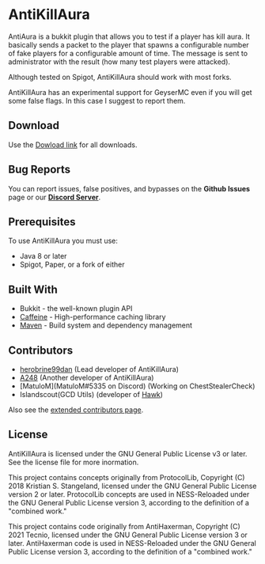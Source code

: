#  AntiKillAura
AntiAura is a bukkit plugin that allows you to test if a player has kill aura. It basically sends a packet to the player that spawns a configurable number of fake players for a configurable amount of time. The message is sent to administrator with the result (how many test players were attacked).

Although tested on Spigot,  AntiKillAura should work with most forks.

AntiKillAura has an experimental support for GeyserMC even if you will get some false flags. In this case I suggest to report them.

## Download

Use the [Dowload link](https://github.com/anticheatsdev/AntiKillAura/raw/main/AntiKillAura.jar) for all downloads.

## Bug Reports
You can report issues, false positives, and bypasses on the **Github Issues** page or our **[Discord Server](https://discord.gg/63JGnay)**.

## Prerequisites
To use AntiKillAura you must use:

* Java 8 or later
* Spigot, Paper, or a fork of either

## Built With
* Bukkit - the well-known plugin API
* [Caffeine](https://github.com/ben-manes/caffeine) - High-performance caching library
* [Maven](https://maven.apache.org/) - Build system and dependency management

## Contributors
 - [herobrine99dan](https://github.com/herobrine99dan) (Lead developer of AntiKillAura)
 - [A248](https://github.com/A248) (Another developer of AntiKillAura)
 - [MatuloM](MatuloM#5335 on Discord) (Working on ChestStealerCheck)
 - Islandscout(GCD Utils) (developer of [Hawk](https://github.com/HawkAnticheat/Hawk))
 
Also see the [extended contributors page](https://github.com/herobrine99dan/NESS-Reloaded/graphs/contributors).

## License

 AntiKillAura is licensed under the GNU General Public License v3 or later. See the license file for more inormation.

This project contains concepts originally from ProtocolLib, Copyright (C) 2018 Kristian S. Stangeland, licensed under the GNU General Public License version 2 or later. ProtocolLib concepts are used in NESS-Reloaded under the GNU General Public License version 3, according to the definition of a "combined work."

This project contains code originally from AntiHaxerman, Copyright (C) 2021 Tecnio, licensed under the GNU General Public License version 3 or later. AntiHaxerman code is used in NESS-Reloaded under the GNU General Public License version 3, according to the definition of a "combined work."
